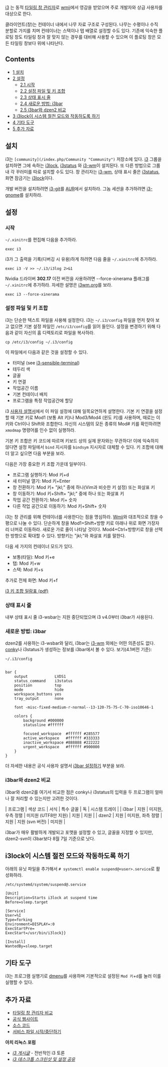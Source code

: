 [i3](http://i3wm.org/) 는 동적 [타일링 창 관리자](https://en.wikipedia.org/wiki/Tiling_window_manager "wikipedia:Tiling window manager")로 [wmii](/index.php/Wmii "Wmii")에서 영감을 받았으며 주로 개발자와 상급 사용자를 대상으로 한다.

클라이언트(창)는 컨테이너 내에서 나무 자료 구조로 구성된다. 나무는 수평이나 수직 분할로 가지를 치며 컨테이너는 스택이나 탭 배열로 설정할 수도 있다. 기존에 익숙한 플로팅 창도 타일링 창과 잘 맞지 않는 경우를 대비해 사용할 수 있으며 이 플로팅 창은 모든 타일링 창보다 위에 나타난다.

## Contents

*   [1 설치](#.EC.84.A4.EC.B9.98)
*   [2 설정](#.EC.84.A4.EC.A0.95)
    *   [2.1 시작](#.EC.8B.9C.EC.9E.91)
    *   [2.2 설정 파일 및 키 조합](#.EC.84.A4.EC.A0.95_.ED.8C.8C.EC.9D.BC_.EB.B0.8F_.ED.82.A4_.EC.A1.B0.ED.95.A9)
    *   [2.3 상태 표시 줄](#.EC.83.81.ED.83.9C_.ED.91.9C.EC.8B.9C_.EC.A4.84)
    *   [2.4 새로운 방법: i3bar](#.EC.83.88.EB.A1.9C.EC.9A.B4_.EB.B0.A9.EB.B2.95:_i3bar)
    *   [2.5 i3bar와 dzen2 비교](#i3bar.EC.99.80_dzen2_.EB.B9.84.EA.B5.90)
*   [3 i3lock이 시스템 절전 모드와 작동하도록 하기](#i3lock.EC.9D.B4_.EC.8B.9C.EC.8A.A4.ED.85.9C_.EC.A0.88.EC.A0.84_.EB.AA.A8.EB.93.9C.EC.99.80_.EC.9E.91.EB.8F.99.ED.95.98.EB.8F.84.EB.A1.9D_.ED.95.98.EA.B8.B0)
*   [4 기타 도구](#.EA.B8.B0.ED.83.80_.EB.8F.84.EA.B5.AC)
*   [5 추가 자료](#.EC.B6.94.EA.B0.80_.EC.9E.90.EB.A3.8C)

## 설치

i3는 `[community](/index.php/Community "Community")` 저장소에 있다. [i3](https://www.archlinux.org/groups/x86_64/i3/) 그룹을 설치하면 그에 속하는 [i3lock](https://www.archlinux.org/packages/?name=i3lock), [i3status](https://www.archlinux.org/packages/?name=i3status) 와 [i3-wm](https://www.archlinux.org/packages/?name=i3-wm)이 설치된다. 또 다른 방법으로 그룹 내 각 꾸러미를 따로 설치할 수도 있다. 창 관리자는 [i3-wm](https://www.archlinux.org/packages/?name=i3-wm), 상태 표시 줄은 [i3status](https://www.archlinux.org/packages/?name=i3status), 화면 잠금기는 [i3lock](https://www.archlinux.org/packages/?name=i3lock)이다.

개발 버전을 설치하려면 [i3-git](https://aur.archlinux.org/packages/i3-git/)를 [AUR](/index.php/AUR "AUR")에서 설치하라. 그놈 세션을 추가하려면 [i3-gnome](https://aur.archlinux.org/packages/i3-gnome/)를 설치하라.

## 설정

### 시작

`~/.xinitrc`를 편집해 다음을 추가하라.

```
exec i3 

```

i3가 그 출력을 기록(디버깅 시 유용)하게 하려면 다음 줄을 `~/.xinitrc`에 추가하라.

```
exec i3 -V >> ~/.i3/i3log 2>&1 

```

Nvidia 드라이버 **302.17** 이전 버전을 사용하려면 --force-xinerama 플래그를 `~/.xinitrc`에 추가하라. 자세한 설명은 [i3wm.org](http://i3wm.org/docs/multi-monitor.html)를 보라.

```
exec i3 --force-xinerama 

```

### 설정 파일 및 키 조합

i3는 단순한 텍스트 파일을 사용해 설정한다. i3는 `~/.i3/config` 파일을 먼저 찾아 보고 없으면 기본 설정 파일인 `/etc/i3/config`를 읽어 들인다. 설정을 변경하기 위해 다음과 같이 자신의 홈 디렉토리로 파일을 복사하라.

```
cp /etc/i3/config ~/.i3/config 

```

이 파일에서 다음과 같은 것을 설정할 수 있다.

*   터미널 (see [i3-sensible-terminal](http://buildbot.i3wm.org/docs/i3-sensible-terminal.html))
*   테두리 색
*   글꼴
*   키 연결
*   작업공간 이름
*   기본 컨테이너 배치
*   프로그램을 특정 작업공간에 할당

i3 [사용자 설명서](http://i3wm.org/docs/userguide.html)에서 이 파일 설정에 대해 일목요연하게 설명한다. 기본 키 연결을 설정할 때 기본 키로 Mod1 (보통 Alt 키)나 Mod3/Mod4 (윈도 키)를 사용하며, 때로는 이 키와 Ctrl이나 Shift와 조합한다. 자신의 시스템의 모든 종류의 Mod# 키를 확인하려면 `xmodmap` 명령어를 인수 없이 실행하라.

기본 키 조합은 키 코드에 따르며 키보드 상의 실제 문자와는 무관하다! 이에 익숙하지 않다면 설정 파일에서 `bind` 지시자를 `bindsym` 지시자로 대체할 수 있다. 키 조합에 대해 더 알고 싶으면 다음 부분을 보라.

다음은 가장 중요한 키 조합 가운데 일부이다.

*   프로그램 실행하기: Mod 키+d
*   새 터미널 열기: Mod 키+Enter
*   창 전환하기: Mod 키+ "jkl;" 중에 하나(Vim과 비슷한 키 설정) 또는 화살표 키
*   창 이동하기: Mod 키+Shift+ "jkl;" 중에 하나 또는 화살표 키
*   작업 공간 전환하기: Mod 키+ 숫자
*   다른 작업 공간으로 이동하기: Mod 키+Shift+ 숫자

i3는 창 관리를 위해 컨테이너를 사용한다는 점을 명심하라. [Wmii](/index.php/Wmii "Wmii")와 대조적으로 창을 수평으로 나눌 수 있다. 단순하게 창을 Mod1+Shift+방향 키로 아래나 위로 화면 가장자리 너머로 이동하라. 새로운 가로 줄이 나타날 것이다. Mod4+Ctrl+방향키로 창을 선택한 방향으로 확대할 수 있다. 방향키는 "jkl;"와 화살표 키를 말한다.

다음 세 가지의 컨테이너 모드가 있다.

*   보통(타일): Mod 키+e
*   탭: Mod 키+w
*   스택: Mod 키+s

추가로 전체 화면: Mod 키+f

[i3 키 조합 일람표 (pdf)](http://i3wm.org/docs/refcard.pdf)

### 상태 표시 줄

내부 상태 표시 줄 i3-wsbar는 지원 중단되었으며 i3 v4.0부터 i3bar가 사용된다.

### 새로운 방법: i3bar

dzen2를 사용하는 i3-wsbar와 달리, i3bar는 [i3-wm](https://www.archlinux.org/packages/?name=i3-wm) 외에는 어떤 의존성도 없다. [conky](/index.php/Conky "Conky")나 i3status가 생성하는 정보를 i3bar에서 볼 수 있다. 보기(4.1버전 기준):

 `~/.i3/config` 
```

bar { 
    output            LVDS1 
    status_command    i3status 
    position          top 
    mode              hide 
    workspace_buttons yes 
    tray_output       none 

    font -misc-fixed-medium-r-normal--13-120-75-75-C-70-iso10646-1 

    colors { 
        background #000000 
        statusline #ffffff 

        focused_workspace  #ffffff #285577 
        active_workspace   #ffffff #333333 
        inactive_workspace #888888 #222222 
        urgent_workspace   #ffffff #900000 
    } 
} 

```

더 자세한 내용은 공식 사용자 설명서 [i3bar 설정하기](http://i4wm.org/docs/userguide.html#_configuring_i3bar) 부분을 보라.

### i3bar와 dzen2 비교

i3bar와 dzen2를 여기서 비교한 점은 conky나 i3status의 입력을 두 프로그램이 얼마나 잘 처리할 수 있는지만 고려한 것이다.

| 프로그램 | 색상 코드 | 서식 | 특수 글꼴 | 독 | 시스템 트레이 |
| i3bar | 지원 | 미지원, 우측 정렬 | 미지원 (UTF8만 지원) | 지원 | 지원 |
| dzen2 | 지원 | 미지원, 좌측 정렬 | 지원 | 지원 (svn 버전) | 미지원 |

i3bar가 매우 활발하게 개발되고 포맷을 설정할 수 있고, 글꼴을 지정할 수 있지만, dzen2-svn이 i3bar보다 8월 7일 기준으로 낫다.

## i3lock이 시스템 절전 모드와 작동하도록 하기

아래의 유닛 파일을 추가해서 `# systemctl enable suspend@<user>.service`로 활성화하라.

 `/etc/systemd/system/suspend@.service` 
```
[Unit]
Description=Starts i3lock at suspend time
Before=sleep.target

[Service]
User=%I
Type=forking
Environment=DISPLAY=:0
ExecStartPre= 
ExecStart=/usr/bin/i3lock}}

[Install]
WantedBy=sleep.target
```

## 기타 도구

i3는 프로그램 실행기로 [dmenu](/index.php/Dmenu "Dmenu")를 사용하며 기본적으로 설정된 `Mod 키`+`d`를 눌러 이를 실행할 수 있다.

## 추가 자료

*   [타일링 창 관리자 비교](/index.php/Comparison_of_tiling_window_managers "Comparison of tiling window managers")
*   [공식 웹사이트](http://i3wm.org)
*   [소스 코드](http://code.stapelberg.de/git/i3)
*   [서비스 파일 시작/중단하기](/index.php/Systemd#Suspend.2Fresume_service_files "Systemd")

**아치 리눅스 포럼**

*   [*i3 게시글*](https://bbs.archlinux.org/viewtopic.php?id=99064) - 전반적인 i3 토론
*   [*i3 데스크톱 스크린샷 및 설정 공유*](https://bbs.archlinux.org/viewtopic.php?pid=1229978)